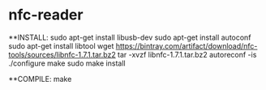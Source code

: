 nfc-reader
==========

**INSTALL:
sudo apt-get install libusb-dev
sudo apt-get install autoconf
sudo apt-get install libtool
wget https://bintray.com/artifact/download/nfc-tools/sources/libnfc-1.7.1.tar.bz2
tar -xvzf libnfc-1.7.1.tar.bz2
autoreconf -is
./configure
make
sudo make install

**COMPILE:
make